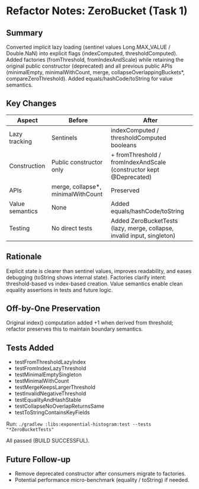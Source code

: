 # Refactor Notes: ZeroBucket (Task 1)

## Summary

Converted implicit lazy loading (sentinel values Long.MAX_VALUE / Double.NaN) into explicit flags (indexComputed, thresholdComputed). Added factories (fromThreshold, fromIndexAndScale) while retaining the original public constructor (deprecated) and all previous public APIs (minimalEmpty, minimalWithCount, merge, collapseOverlappingBuckets\*, compareZeroThreshold). Added equals/hashCode/toString for value semantics.

## Key Changes

| Aspect          | Before                              | After                                                                   |
| --------------- | ----------------------------------- | ----------------------------------------------------------------------- |
| Lazy tracking   | Sentinels                           | indexComputed / thresholdComputed booleans                              |
| Construction    | Public constructor only             | + fromThreshold / fromIndexAndScale (constructor kept @Deprecated)      |
| APIs            | merge, collapse\*, minimalWithCount | Preserved                                                               |
| Value semantics | None                                | Added equals/hashCode/toString                                          |
| Testing         | No direct tests                     | Added ZeroBucketTests (lazy, merge, collapse, invalid input, singleton) |

## Rationale

Explicit state is clearer than sentinel values, improves readability, and eases debugging (toString shows internal state). Factories clarify intent: threshold-based vs index-based creation. Value semantics enable clean equality assertions in tests and future logic.

## Off-by-One Preservation

Original index() computation added +1 when derived from threshold; refactor preserves this to maintain boundary semantics.

## Tests Added

- testFromThresholdLazyIndex
- testFromIndexLazyThreshold
- testMinimalEmptySingleton
- testMinimalWithCount
- testMergeKeepsLargerThreshold
- testInvalidNegativeThreshold
- testEqualityAndHashStable
- testCollapseNoOverlapReturnsSame
- testToStringContainsKeyFields

Run:
`./gradlew :libs:exponential-histogram:test --tests "*ZeroBucketTests"`

All passed (BUILD SUCCESSFUL).

## Future Follow-up

- Remove deprecated constructor after consumers migrate to factories.
- Potential performance micro-benchmark (equality / toString) if needed.
